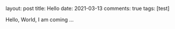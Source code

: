 layout: post
title: Hello
date: 2021-03-13
comments: true
tags: [test]

Hello, World, I am coming ... 